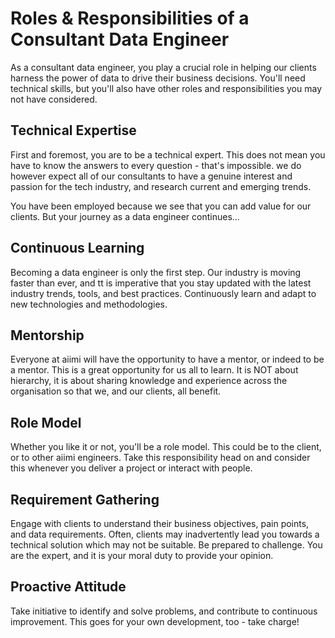 # **Roles & Responsibilities of a Consultant Data Engineer**

As a consultant data engineer, you play a crucial role in helping our clients harness the power of data to drive their business decisions. You'll need technical skills, but you'll also have other roles and responsibilities you may not have considered.

## **Technical Expertise**

First and foremost, you are to be a technical expert. This does not mean you have to know the answers to every question - that's impossible. we do however expect all of our consultants to have a genuine interest and passion for the tech industry, and research current and emerging trends.

You have been employed because we see that you can add value for our clients. But your journey as a data engineer continues...

## **Continuous Learning**

Becoming a data engineer is only the first step. Our industry is moving faster than ever, and tt is imperative that you stay updated with the latest industry trends, tools, and best practices. Continuously learn and adapt to new technologies and methodologies.

## **Mentorship**

Everyone at aiimi will have the opportunity to have a mentor, or indeed to be a mentor. This is a great opportunity for us all to learn. It is NOT about hierarchy, it is about sharing knowledge and experience across the organisation so that we, and our clients, all benefit.

## **Role Model**

Whether you like it or not, you'll be a role model. This could be to the client, or to other aiimi engineers. Take this responsibility head on and consider this whenever you deliver a project or interact with people.

## **Requirement Gathering**

Engage with clients to understand their business objectives, pain points, and data requirements.
Often, clients may inadvertently lead you towards a technical solution which may not be suitable. Be prepared to challenge. You are the expert, and it is your moral duty to provide your opinion.

## **Proactive Attitude**

Take initiative to identify and solve problems, and contribute to continuous improvement. This goes for your own development, too - take charge!


